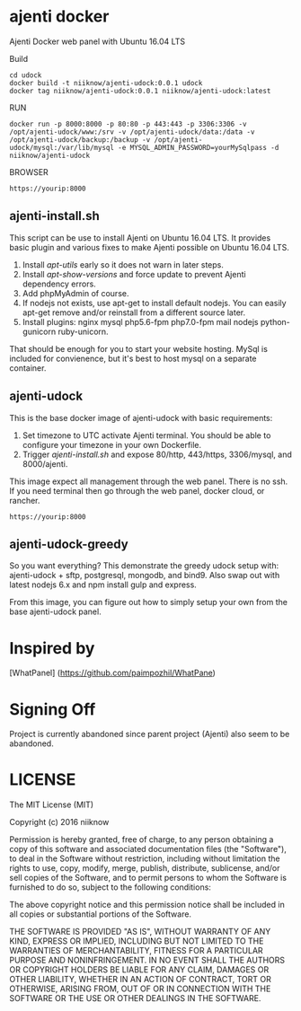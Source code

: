 # ajenti docker
Ajenti Docker web panel with Ubuntu 16.04 LTS

Build
```
cd udock
docker build -t niiknow/ajenti-udock:0.0.1 udock
docker tag niiknow/ajenti-udock:0.0.1 niiknow/ajenti-udock:latest
```

RUN
```
docker run -p 8000:8000 -p 80:80 -p 443:443 -p 3306:3306 -v /opt/ajenti-udock/www:/srv -v /opt/ajenti-udock/data:/data -v /opt/ajenti-udock/backup:/backup -v /opt/ajenti-udock/mysql:/var/lib/mysql -e MYSQL_ADMIN_PASSWORD=yourMySqlpass -d niiknow/ajenti-udock
```

BROWSER
```
https://yourip:8000
```

## ajenti-install.sh
This script can be use to install Ajenti on Ubuntu 16.04 LTS.  It provides basic plugin and various fixes to make Ajenti possible on Ubuntu 16.04 LTS.

1. Install *apt-utils* early so it does not warn in later steps.
2. Install *apt-show-versions* and force update to prevent Ajenti dependency errors.
3. Add phpMyAdmin of course.
4. If nodejs not exists, use apt-get to install default nodejs.  You can easily apt-get remove and/or reinstall from a different source later.  
5. Install plugins: nginx mysql php5.6-fpm php7.0-fpm mail nodejs python-gunicorn ruby-unicorn.

That should be enough for you to start your website hosting.  MySql is included for convienence, but it's best to host mysql on a separate container.

## ajenti-udock
This is the base docker image of ajenti-udock with basic requirements:

1. Set timezone to UTC activate Ajenti terminal.  You should be able to configure your timezone in your own Dockerfile. 
2. Trigger *ajenti-install.sh* and expose 80/http, 443/https, 3306/mysql, and 8000/ajenti.

This image expect all management through the web panel.  There is no ssh.  If you need terminal then go through the web panel, docker cloud, or rancher.

```
https://yourip:8000
```

## ajenti-udock-greedy
So you want everything?  This demonstrate the greedy udock setup with: ajenti-udock + sftp, postgresql, mongodb, and bind9.  Also swap out with latest nodejs 6.x and npm install gulp and express.

From this image, you can figure out how to simply setup your own from the base ajenti-udock panel.

# Inspired by
[WhatPanel] (https://github.com/paimpozhil/WhatPane)

# Signing Off
Project is currently abandoned since parent project (Ajenti) also seem to be abandoned.  

# LICENSE
The MIT License (MIT)

Copyright (c) 2016 niiknow

Permission is hereby granted, free of charge, to any person obtaining a copy of this software and associated documentation files (the "Software"), to deal in the Software without restriction, including without limitation the rights to use, copy, modify, merge, publish, distribute, sublicense, and/or sell copies of the Software, and to permit persons to whom the Software is furnished to do so, subject to the following conditions:

The above copyright notice and this permission notice shall be included in all copies or substantial portions of the Software.

THE SOFTWARE IS PROVIDED "AS IS", WITHOUT WARRANTY OF ANY KIND, EXPRESS OR IMPLIED, INCLUDING BUT NOT LIMITED TO THE WARRANTIES OF MERCHANTABILITY, FITNESS FOR A PARTICULAR PURPOSE AND NONINFRINGEMENT. IN NO EVENT SHALL THE AUTHORS OR COPYRIGHT HOLDERS BE LIABLE FOR ANY CLAIM, DAMAGES OR OTHER LIABILITY, WHETHER IN AN ACTION OF CONTRACT, TORT OR OTHERWISE, ARISING FROM, OUT OF OR IN CONNECTION WITH THE SOFTWARE OR THE USE OR OTHER DEALINGS IN THE SOFTWARE.